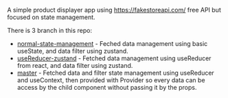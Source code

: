 A simple product displayer app using https://fakestoreapi.com/ free API but focused on state management.

There is 3 branch in this repo:
- [normal-state-management](https://github.com/fanesz/react-state-management/tree/normal-state-management) - Feched data management using basic useState, and data filter using zustand.
- [useReducer-zustand](https://github.com/fanesz/react-state-management/tree/useReducer-zustand) - Fetched data management using useReducer from react, and data filter using zustand.
- [master](https://github.com/fanesz/react-state-management) - Fetched data and filter state management using useReducer and useContext, then provided with Provider so every data can be access by the child component without passing it by the props.
